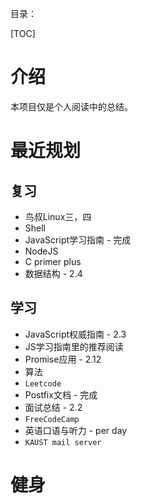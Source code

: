 目录：

[TOC]

# 介绍

本项目仅是个人阅读中的总结。

# 最近规划

## 复习

- 鸟叔Linux三，四
- Shell
- JavaScript学习指南 - 完成
- NodeJS
- C primer plus
- 数据结构 - 2.4

## 学习

- JavaScript权威指南 - 2.3
- JS学习指南里的推荐阅读
- Promise应用 - 2.12
- 算法
- `Leetcode`
- Postfix文档 - 完成
- 面试总结 - 2.2
- `FreeCodeCamp`
- 英语口语与听力 - per day
- `KAUST mail server`

# 健身

